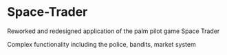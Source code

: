 # Space-Trader
Reworked and redesigned application of the palm pilot game Space Trader

Complex functionality including the police, bandits, market system

